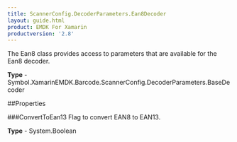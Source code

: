 ```yaml
---
title: ScannerConfig.DecoderParameters.Ean8Decoder
layout: guide.html 
product: EMDK For Xamarin 
productversion: '2.8' 
---
```

The Ean8 class provides access to parameters that are available for the Ean8 decoder.

**Type** - Symbol.XamarinEMDK.Barcode.ScannerConfig.DecoderParameters.BaseDecoder

##Properties

###ConvertToEan13
Flag to convert EAN8 to EAN13.

**Type** - System.Boolean


